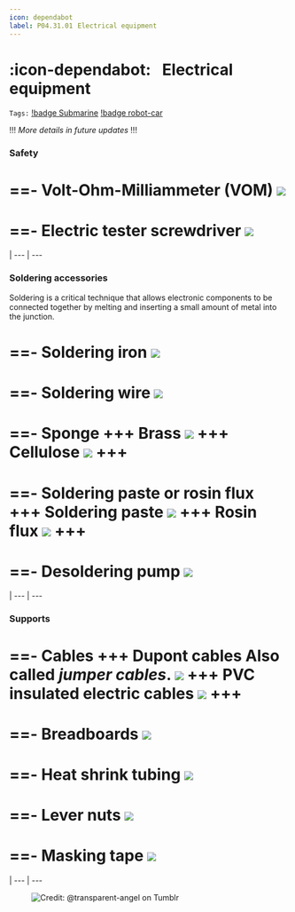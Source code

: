 ```yaml
---
icon: dependabot
label: P04.31.01⠀Electrical equipment
---
```

# :icon-dependabot:⠀Electrical equipment
`Tags:` [!badge Submarine](/projects/P04-submarine.md) [!badge robot-car]()

!!!
*More details in future updates*
!!!

### Safety
==- Volt-Ohm-Milliammeter (VOM)
![](https://m.media-amazon.com/images/I/51Imu-hcneL._AC_UF1000,1000_QL80_.jpg)
===

==- Electric tester screwdriver
![](https://www.faithfulltools.com/images/extralarge/FAIMTMULTI.jpg?1625739896)
===

|
--- | ---

### Soldering accessories
Soldering is a critical technique that allows electronic components to be connected together by melting and inserting a small amount of metal into the junction.

==- Soldering iron
![](https://static.cytron.io/image/cache/catalog/products/SI-911-60W/SI-911-60W-1-800x800.jpg)
===

==- Soldering wire
![](https://ce8dc832c.cloudimg.io/v7/_cdn_/13/78/70/00/0/493361_1.jpg?width=640&height=480&wat=1&wat_url=_tme-wrk_%2Ftme_new.png&wat_scale=100p&ci_sign=f3796727c49f5f88103e47b9e6645263ad1301e9)
===

==- Sponge
+++ Brass
![](https://ae01.alicdn.com/kf/Hf0e7bb5f17454e3dbffa673c9ba4ddf7g/Welding-Solder-Soldering-Iron-Tip-Cleaner-Cleaning-Soldering-Copper-Ball-BGA-Tools.jpg)
+++ Cellulose
![](https://ae01.alicdn.com/kf/S174655af8ad1458e963c23a1695f6116u.jpg)
+++
===

==- Soldering paste or rosin flux
+++ Soldering paste
![](https://bizweb.dktcdn.net/thumb/1024x1024/100/228/168/products/sp2-eea95687-44b2-47ec-b35b-4060e1f98acf.jpg)
+++ Rosin flux
![](https://m.media-amazon.com/images/I/61vHn9eX24L._AC_UF1000,1000_QL80_.jpg)
+++
===

==- Desoldering pump
![](https://i.ebayimg.com/images/g/CHkAAOSwoCxkJSV~/s-l500.jpg)
===

|
--- | ---

### Supports
==- Cables
+++ Dupont cables
Also called *jumper cables*.
![](https://m.media-amazon.com/images/I/61C9Q6UpVeL._AC_SL1000_.jpg)
+++ PVC insulated electric cables
![](https://www.dfliq.net/wp-content/uploads/2016/08/Underground-Cables.jpg)
+++
===

==- Breadboards
![](https://universalsolder.b-cdn.net/wp-content/uploads/2020/04/1806_4b00f3f2-ac73-4e4e-abd0-501a70615c140.jpg)
===

==- Heat shrink tubing
![](https://m.media-amazon.com/images/I/61e0oBIkI9L._AC_SL1100_.jpg)
===

==- Lever nuts
![](https://m.media-amazon.com/images/I/5179ogWD0JL._AC_UF1000,1000_QL80_.jpg)
===

==- Masking tape
![](https://ae01.alicdn.com/kf/He1aa55e5e3094bb4acfd777b292c6ca5v/Watercolor-Masking-Tape-Art-Painting-Adhesive-Textured-Tape-Paper-Writable-Anti-dirty-Cover-Glue-Leave-White.jpg_Q90.jpg_.webp)
===

|
--- | ---

<figure>
    <img src="https://64.media.tumblr.com/d103eb823dce2842c673f409f036857b/tumblr_mzx9wrdwFa1snc5kxo1_1280.gifv" alt="Credit: @transparent-angel on Tumblr">
</figure>
